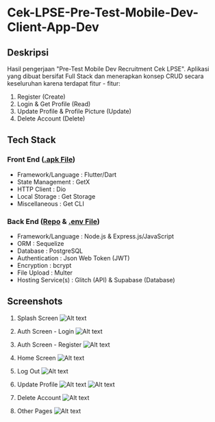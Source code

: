 # Cek-LPSE-Pre-Test-Mobile-Dev-Client-App-Dev

## Deskripsi
Hasil pengerjaan "Pre-Test Mobile Dev Recruitment Cek LPSE". Aplikasi yang dibuat bersifat Full Stack dan menerapkan konsep CRUD secara keseluruhan karena terdapat fitur - fitur:
1. Register (Create)
2. Login & Get Profile (Read)
3. Update Profile & Profile Picture (Update)
4. Delete Account (Delete)

## Tech Stack
### Front End ([.apk File](https://drive.google.com/file/d/1jdlsCZJx7wH2E0nbn3ERxhFlDqgy7BS4/view?usp=sharing))
- Framework/Language          : Flutter/Dart
- State Management            : GetX
- HTTP Client                 : Dio
- Local Storage               : Get Storage
- Miscellaneous               : Get CLI

### Back End ([Repo](https://github.com/rizkiazka99/Cek-LPSE-Pre-Test-Mobile-Dev-Back-End) & [.env File](https://drive.google.com/file/d/1PtD635OgQ_x5qvkLN8_CC6hkeK2lleC3/view?usp=sharing))
- Framework/Language          : Node.js & Express.js/JavaScript
- ORM                         : Sequelize
- Database                    : PostgreSQL
- Authentication              : Json Web Token (JWT)
- Encryption                  : bcrypt
- File Upload                 : Multer
- Hosting Service(s)          : Glitch (API) & Supabase (Database)

## Screenshots
1. Splash Screen
![Alt text](<Splash Screens.png>)

2. Auth Screen - Login
![Alt text](<Auth Screen - Login.png>)

3. Auth Screen - Register
![Alt text](<Auth Screen - Register.png>)

4. Home Screen
![Alt text](<Home Screen.png>)

5. Log Out
![Alt text](Logout.png)

6. Update Profile
![Alt text](<Update Profile.png>)
![Alt text](<Update Profile - Cancel Confirmation (Filled State Only).png>)

7. Delete Account
![Alt text](<Delete Account.png>)

8. Other Pages
![Alt text](<4 Additional Screens.png>)